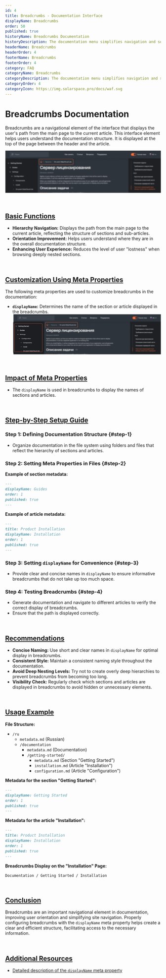 ```yaml
---
id: 4
title: Breadcrumbs - Documentation Interface
displayName: Breadcrumbs
order: 50
published: true
historyName: Breadcrumbs Documentation
historyDescription: The documentation menu simplifies navigation and section structure using the `displayName`, `order`, `published` meta properties.
headerName: Breadcrumbs
headerOrder: 4
footerName: Breadcrumbs
footerOrder: 4
category: FAQ
categoryName: Breadcrumbs
categoryDescription: The documentation menu simplifies navigation and section structure using the `displayName`, `order`, `published` meta properties.
categoryOrder: 4
categoryIcon: https://img.solarspace.pro/docs/waf.svg
---
```


# Breadcrumbs Documentation

Breadcrumbs are a navigational element of the interface that displays the user's path from the main page to the current article. This interface element helps users understand the documentation structure. It is displayed at the top of the page between the header and the article.

![Breadcrumbs](https://raw.githubusercontent.com/SolarSpaceTech/product-documentation-content/refs/heads/main/ru/documentation/markdown/images/breadcrumbs.png)

<br/>

## [Basic Functions](basic-functions)

- **Hierarchy Navigation:** Displays the path from the main page to the current article, reflecting the structure of sections and sub-articles.
- **Orientation Improvement:** Helps users understand where they are in the overall documentation structure.
- **Enhancing User Experience:** Reduces the level of user "lostness" when browsing deeply nested sections.

<br/>

## [Customization Using Meta Properties](customization-using-meta-properties)

The following meta properties are used to customize breadcrumbs in the documentation:

- **`displayName`:** Determines the name of the section or article displayed in the breadcrumbs.
  ![Impact of the displayName property](https://raw.githubusercontent.com/SolarSpaceTech/product-documentation-content/refs/heads/main/ru/documentation/markdown/images/display-name.png)

<br/>

## [Impact of Meta Properties](impact-of-meta-properties)

- The `displayName` is used in breadcrumbs to display the names of sections and articles.

<br/>

## [Step-by-Step Setup Guide](step-by-step-setup-guide)

### Step 1: Defining Documentation Structure {#step-1}

- Organize documentation in the file system using folders and files that reflect the hierarchy of sections and articles.

### Step 2: Setting Meta Properties in Files {#step-2}

**Example of section metadata:**

```md
---
displayName: Guides
order: 1
published: true
---
```

**Example of article metadata:**

```md
---
title: Product Installation
displayName: Installation
order: 1
published: true
---
```

### Step 3: Setting `displayName` for Convenience {#step-3}

- Provide clear and concise names in `displayName` to ensure informative breadcrumbs that do not take up too much space.

### Step 4: Testing Breadcrumbs {#step-4}

- Generate documentation and navigate to different articles to verify the correct display of breadcrumbs.
- Ensure that the path is displayed correctly.

<br/>

## [Recommendations](recommendations)

- **Concise Naming:** Use short and clear names in `displayName` for optimal display in breadcrumbs.
- **Consistent Style:** Maintain a consistent naming style throughout the documentation.
- **Avoid Deep Nesting Levels:** Try not to create overly deep hierarchies to prevent breadcrumbs from becoming too long.
- **Visibility Check:** Regularly check which sections and articles are displayed in breadcrumbs to avoid hidden or unnecessary elements.

<br/>

## [Usage Example](examples)

**File Structure:**

- `/ru`
  - `metadata.md` (Russian)
  - `/documentation`
    - `metadata.md` (Documentation)
    - `/getting-started/`
      - `metadata.md` (Section "Getting Started")
      - `installation.md` (Article "Installation")
      - `configuration.md` (Article "Configuration")

**Metadata for the section "Getting Started":**

```md
---
displayName: Getting Started
order: 1
published: true
---
```

**Metadata for the article "Installation":**

```md
---
title: Product Installation
displayName: Installation
order: 1
published: true
---
```

**Breadcrumbs Display on the "Installation" Page:**

```
Documentation / Getting Started / Installation
```

<br/>

## [Conclusion](conclusion)

Breadcrumbs are an important navigational element in documentation, improving user orientation and simplifying site navigation. Properly configuring breadcrumbs with the `displayName` meta property helps create a clear and efficient structure, facilitating access to the necessary information.

<br/>

## [Additional Resources](additional-resources)

- [Detailed description of the `displayName` meta property]([37])
